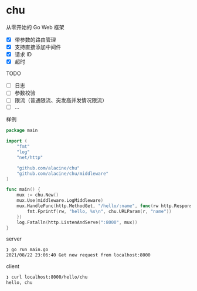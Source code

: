 # chu

从零开始的 Go Web 框架

- [x] 带参数的路由管理
- [x] 支持直接添加中间件
- [x] 请求 ID
- [x] 超时

TODO
- [ ] 日志
- [ ] 参数校验
- [ ] 限流（普通限流、突发高并发情况限流）
- [ ] ...

样例
```go
package main

import (
	"fmt"
	"log"
	"net/http"

	"github.com/alacine/chu"
	"github.com/alacine/chu/middleware"
)

func main() {
	mux := chu.New()
	mux.Use(middleware.LogMiddleware)
	mux.HandleFunc(http.MethodGet, "/hello/:name", func(rw http.ResponseWriter, r *http.Request) {
		fmt.Fprintf(rw, "hello, %s\n", chu.URLParam(r, "name"))
	})
	log.Fatalln(http.ListenAndServe(":8000", mux))
}
```

server
```bash
❯ go run main.go
2021/08/22 23:06:40 Get new request from localhost:8000
```

client
```bash
❯ curl localhost:8000/hello/chu
hello, chu
```
